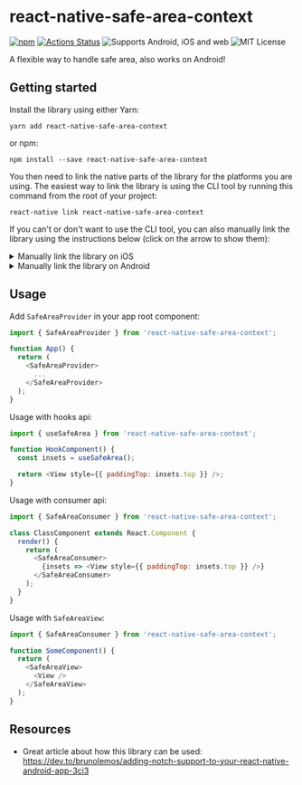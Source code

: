 # react-native-safe-area-context

[![npm](https://img.shields.io/npm/v/react-native-safe-area-context)](https://www.npmjs.com/package/react-native-safe-area-context) [![Actions Status](https://6t2fa745na.execute-api.us-west-2.amazonaws.com/production/badge/th3rdwave/react-native-safe-area-context)](https://6t2fa745na.execute-api.us-west-2.amazonaws.com/production/results/th3rdwave/react-native-safe-area-context) ![Supports Android, iOS and web](https://img.shields.io/badge/platforms-android%20%7C%20ios%20%7C%20web-lightgrey.svg) ![MIT License](https://img.shields.io/npm/l/react-native-safe-area-context.svg)

A flexible way to handle safe area, also works on Android!

## Getting started

Install the library using either Yarn:

```
yarn add react-native-safe-area-context
```

or npm:

```
npm install --save react-native-safe-area-context
```

You then need to link the native parts of the library for the platforms you are using. The easiest way to link the library is using the CLI tool by running this command from the root of your project:

```
react-native link react-native-safe-area-context
```

If you can't or don't want to use the CLI tool, you can also manually link the library using the instructions below (click on the arrow to show them):

<details>
<summary>Manually link the library on iOS</summary>

Either follow the [instructions in the React Native documentation](https://facebook.github.io/react-native/docs/linking-libraries-ios#manual-linking) to manually link the framework or link using [Cocoapods](https://cocoapods.org) by adding this to your `Podfile`:

```ruby
pod 'react-native-safe-area-context', :path => '../node_modules/react-native-safe-area-context'
```

</details>

<details>
<summary>Manually link the library on Android</summary>

Make the following changes:

#### `android/settings.gradle`
```groovy
include ':react-native-safe-area-context'
project(':react-native-safe-area-context').projectDir = new File(rootProject.projectDir, '../node_modules/react-native-safe-area-context/android')
```

#### `android/app/build.gradle`
```groovy
dependencies {
   ...
   implementation project(':react-native-safe-area-context')
}
```

#### `android/app/src/main/.../MainApplication.java`
On top, where imports are:

```java
import com.th3rdwave.safeareacontext.SafeAreaContextPackage;
```

Add the `SafeAreaContextPackage` class to your list of exported packages.

```java
@Override
protected List<ReactPackage> getPackages() {
    return Arrays.asList(
            new MainReactPackage(),
            new SafeAreaContextPackage()
    );
}
```
</details>

## Usage

Add `SafeAreaProvider` in your app root component:

```js
import { SafeAreaProvider } from 'react-native-safe-area-context';

function App() {
  return (
    <SafeAreaProvider>
      ...
    </SafeAreaProvider>
  );
}
```

Usage with hooks api:

```js
import { useSafeArea } from 'react-native-safe-area-context';

function HookComponent() {
  const insets = useSafeArea();

  return <View style={{ paddingTop: insets.top }} />;
}
```

Usage with consumer api:

```js
import { SafeAreaConsumer } from 'react-native-safe-area-context';

class ClassComponent extends React.Component {
  render() {
    return (
      <SafeAreaConsumer>
        {insets => <View style={{ paddingTop: insets.top }} />}
      </SafeAreaConsumer>
    );
  }
}
```

Usage with `SafeAreaView`:

```js
import { SafeAreaConsumer } from 'react-native-safe-area-context';

function SomeComponent() {
  return (
    <SafeAreaView>
      <View />
    </SafeAreaView>
  );
}
```

## Resources

- Great article about how this library can be used: https://dev.to/brunolemos/adding-notch-support-to-your-react-native-android-app-3ci3
